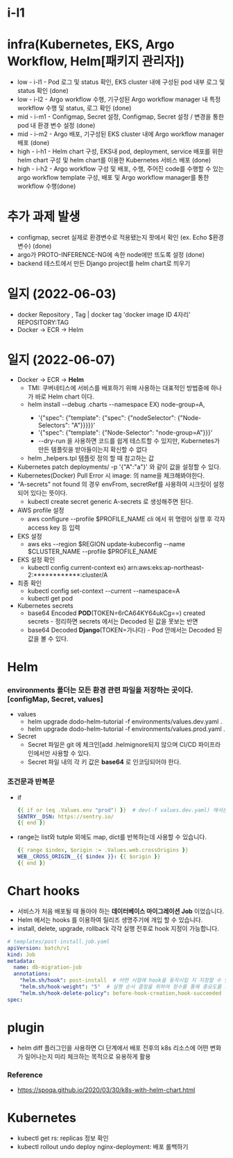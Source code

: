 # i-l1

# infra(Kubernetes, EKS, Argo Workflow, Helm[패키지 관리자])

- low - i-l1 - Pod 로그 및 status 확인, EKS cluster 내에 구성된 pod 내부 로그 및 status 확인 (done)<br/>
- low - i-l2 - Argo workflow 수행, 기구성된 Argo workflow manager 내 특정 workflow 수행 및 status, 로그 확인 (done)<br/>
- mid - i-m1 - Configmap, Secret 설정, Configmap, Secret 설정 / 변경을 통한 pod 내 환경 변수 설정 (done)<br/>
- mid - i-m2 - Argo 배포, 기구성된 EKS cluster 내에 Argo workflow manager 배포 (done)<br/>
- high - i-h1 - Helm chart 구성, EKS내 pod, deployment, service 배포를 위한 helm chart 구성 및 helm chart를 이용한 Kubernetes 서비스 배포 (done)<br/>
- high - i-h2 - Argo workflow 구성 및 배포, 수행, 주어진 code를 수행할 수 있는 argo workflow template 구성, 배포 및 Argo workflow manager를 통한 workflow 수행(done)<br/>

# 추가 과제 발생

* configmap, secret 실제로 환경변수로 적용됐는지 팟에서 확인 (ex. Echo $환경변수) (done)
* argo가 PROTO-INFERENCE-NG에 속한 node에만 뜨도록 설정 (done)
* backend 테스트에서 만든 Django project를 helm chart로 띄우기

# 일지 (2022-06-03)

* docker Repository <none>, Tag <none> | docker tag 'docker image ID 4자리' REPOSITORY:TAG
* Docker -> ECR -> Helm 

# 일지 (2022-06-07)

* Docker -> ECR -> **Helm**
  * TMI: 쿠버네티스에 서비스를 배포하기 위해 사용하는 대표적인 방법중에 하나가 바로 Helm chart 이다.
  * helm install --debug <name> .charts --namespace <namespace> EX) node-group=A, 
    * '{"spec": {"template": {"spec": {"nodeSelector": {"Node-Selectors": "A"}}}}}'
    * '{"spec": {"template": {"Node-Selector": "node-group=A"}}}'
    * --dry-run 을 사용하면 코드를 쉽게 테스트할 수 있지만, Kubernetes가 만든 템플릿을 받아들이는지 확신할 수 없다
  * helm _helpers.tpl 템플릿 정의 할 때 참고하는 값
* Kubernetes patch deployments/<deployment> -p '{"A":"a"}' 와 같이 값을 설정할 수 있다.
* Kubernetes(Docker) Pull Error 시 image: 의 name을 체크해봐야한다.
* "A-secrets" not found 의 경우 envFrom, secretRef를 사용하여 시크릿이 설정되어 있다는 뜻이다.
  * kubectl create secret generic A-secrets 로 생성해주면 된다.
* AWS profile 설정
  * aws configure --profile $PROFILE_NAME cli 에서 위 명령어 실행 후 각자 access key 등 입력
* EKS 설정
  * aws eks --region $REGION update-kubeconfig --name $CLUSTER_NAME --profile $PROFILE_NAME
* EKS 설정 확인
  * kubectl config current-context ex) arn:aws:eks:ap-northeast-2:************:cluster/A
* 최종 확인
  * kubectl config set-context --current --namespace=A
  * kubectl get pod
* Kubernetes secrets 
  * base64 Encoded **POD**(TOKEN=6rCA64KY64ukCg==) created secrets - 정리하면 secrets 에서는 Decoded 된 값을 못보는 반면
  * base64 Decoded **Django**(TOKEN=가나다) - Pod 안에서는 Decoded 된 값을 볼 수 있다.

# Helm

### environments 폴더는 모든 환경 관련 파일을 저장하는 곳이다. [configMap, Secret, values]
* values
  * helm upgrade dodo-helm-tutorial -f environments/values.dev.yaml .
  * helm upgrade dodo-helm-tutorial -f environments/values.prod.yaml .
* Secret
  * Secret 파일은 git 에 체크인[add .helmignore되지 않으며 CI/CD 파이프라인에서만 사용할 수 있다.
  * Secret 파일 내의 각 키 값은 **base64** 로 인코딩되어야 한다.

### 조건문과 반복문

* if
  ```yaml
  {{ if or (eq .Values.env "prod") }}  # dev(-f values.dev.yaml) 에서는 아래 SENTRY__DSN 의 값을 볼 수 없다
  SENTRY__DSN: https://sentry.io/
  {{ end }}
  ```

* range는 list와 tutple 외에도 map, dict를 반복하는데 사용할 수 있습니다.
  ```yaml
  {{ range $index, $origin := .Values.web.crossOrigins }}
  WEB__CROSS_ORIGIN__{{ $index }}: {{ $origin }}
  {{ end }}
  ```

# Chart hooks

* 서비스가 처음 배포될 때 돌아야 하는 **데이터베이스 마이그레이션 Job** 이었습니다.
* Helm 에서는 hooks 를 이용하여 릴리즈 생명주기에 개입 할 수 있습니다.
* install, delete, upgrade, rollback 각각 실행 전후로 hook 지정이 가능합니다.

```yaml
# templates/post-install.job.yaml
apiVersion: batch/v1
kind: Job
metadata:
  name: db-migration-job
  annotations:
    "helm.sh/hook": post-install  # 어떤 시점에 hook을 동작시킬 지 지정할 수 있으며 ',' 를 통해 여러 시점을 지정 할 수 있습니다.
    "helm.sh/hook-weight": "5"  # 실행 순서 결정을 위하여 정수를 통해 중요도를 지정 할 수 있으며 문자열로 정의해야 합니다.
    "helm.sh/hook-delete-policy": before-hook-creation,hook-succeeded  # hook을 언제 삭제할지 설정할 수 있으며 지정하지 않을 경우 다음 hook 이 생성될 때 사라집니다.
spec:
```

# plugin

* helm diff 플러그인을 사용하면 CI 단계에서 배포 전후의 k8s 리소스에 어떤 변화가 일어나는지 미리 체크하는 목적으로 유용하게 활용

### Reference 

* https://spoqa.github.io/2020/03/30/k8s-with-helm-chart.html

# Kubernetes

* kubectl get rs: replicas 정보 확인
* kubectl rollout undo deploy nginx-deployment: 배포 롤백하기

